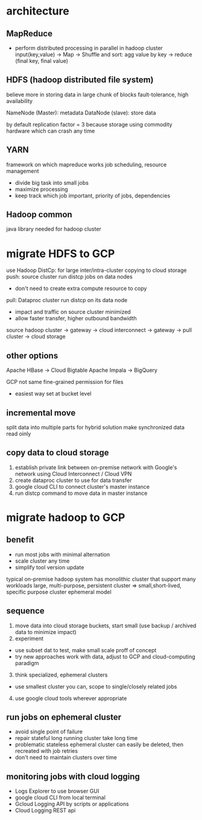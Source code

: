 # architecture
## MapReduce
- perform distributed processing in parallel in hadoop cluster 
input(key,value) -> Map -> Shuffle and sort: agg value by key -> reduce (final key, final value)

## HDFS (hadoop distributed file system)
believe more in storing data in large chunk of blocks
fault-tolerance, high availability

NameNode (Master): metadata
DataNode (slave): store data 

by default replication factor = 3
because storage using commodity hardware which can crash any time

## YARN
framework on which mapreduce works
job scheduling, resource management
- divide big task into small jobs
- maximize processing
- keep track which job important, priority of jobs, dependencies

## Hadoop common
java library needed for hadoop cluster

# migrate HDFS to GCP
use Hadoop DistCp: for large inter/intra-cluster copying to cloud storage
push: source cluster run distcp jobs on data nodes
- don't need to create extra compute resource to copy

pull: Dataproc cluster run distcp on its data node
- impact and traffic on source cluster minimized
- allow faster transfer, higher outbound bandwidth

source hadoop cluster -> gateway
-> cloud interconnect
-> gateway -> pull cluster 
-> cloud storage

## other options
Apache HBase -> Cloud Bigtable
Apache Impala -> BigQuery

GCP not same fine-grained permission for files
- easiest way set at bucket level 

## incremental move
split data into multiple parts
for hybrid solution make synchronized data read oinly

## copy data to cloud storage
1. establish private link between on-premise network with Google's network using Cloud Interconnect / Cloud VPN
2. create dataproc cluster to use for data transfer
3. google cloud CLI to connect cluster's master instance
4. run distcp command to move data in master instance

# migrate hadoop to GCP
## benefit
- run most jobs with minimal alternation
- scale cluster any time
- simplify tool version update

typical on-premise hadoop system has monolithic cluster that support many workloads 
large, multi-purpose, persistent cluster
=> small,short-lived, specific purpose cluster
ephemeral model

## sequence
1. move data into cloud storage buckets, start small (use backup / archived data to minimize impact)
2. experiment
  - use subset dat to test, make small scale proff of concept
  - try new approaches work with data, adjust to GCP and cloud-computing paradigm
3. think specialized, ephemeral clusters
  - use smallest cluster you can, scope to single/closely related jobs
4. use google cloud tools wherever appropriate

## run jobs on ephemeral cluster
- avoid single point of failure
- repair stateful long running cluster take long time
- problematic stateless ephemeral cluster can easily be deleted, then recreated with job retries
- don't need to maintain clusters over time

## monitoring jobs with cloud logging
- Logs Explorer to use browser GUI
- google cloud CLI from local terminal
- Gcloud Logging API by scripts or applications
- Cloud Logging REST api












